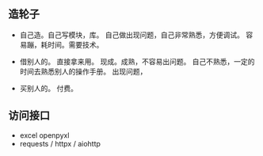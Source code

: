 ## 造轮子
- 自己造。自己写模块，库。 自己做出现问题，自己非常熟悉，方便调试。
容易蹦，耗时间。需要技术。

- 借别人的。 直接拿来用。 现成。成熟，不容易出问题。
自己不熟悉，一定的时间去熟悉别人的操作手册。
出现问题，

- 买别人的。 付费。


## 访问接口
- excel openpyxl
- requests /  httpx / aiohttp


